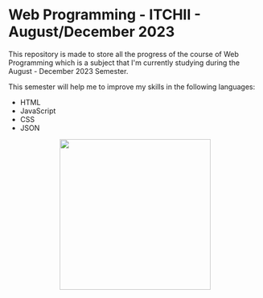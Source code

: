# Web Programming - ITCHII - August/December 2023

This repository is made to store all the progress of the course of Web Programming which is a subject that I'm currently studying during the August - December 2023 Semester.

This semester will help me to improve my skills in the following languages:

- HTML
- JavaScript
- CSS
- JSON

<p align="center"><img src="https://www.chihuahua2.tecnm.mx/wp-content/uploads/2023/03/logo-tec2-1.png" width="300"/></p>
